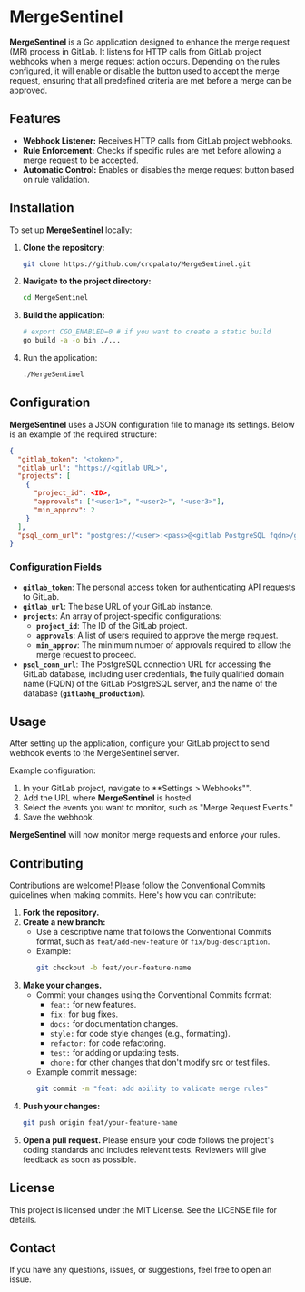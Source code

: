 # MergeSentinel

**MergeSentinel** is a Go application designed to enhance the merge request (MR) process in GitLab. It listens for HTTP calls from GitLab project webhooks when a merge request action occurs. Depending on the rules configured, it will enable or disable the button used to accept the merge request, ensuring that all predefined criteria are met before a merge can be approved.

## Features

- **Webhook Listener:** Receives HTTP calls from GitLab project webhooks.
- **Rule Enforcement:** Checks if specific rules are met before allowing a merge request to be accepted.
- **Automatic Control:** Enables or disables the merge request button based on rule validation.

## Installation

To set up **MergeSentinel** locally:

1. **Clone the repository:**
   ```bash
   git clone https://github.com/cropalato/MergeSentinel.git
   ```

2. **Navigate to the project directory:**
   ```bash
   cd MergeSentinel
   ```

3. **Build the application:**
   ```bash
   # export CGO_ENABLED=0 # if you want to create a static build
   go build -a -o bin ./...
   ```

4. Run the application:
   ```bash
   ./MergeSentinel
   ```

## Configuration

**MergeSentinel** uses a JSON configuration file to manage its settings. Below is an example of the required structure:

```json
{
  "gitlab_token": "<token>",
  "gitlab_url": "https://<gitlab URL>",
  "projects": [
    {
      "project_id": <ID>,
      "approvals": ["<user1>", "<user2>", "<user3>"],
      "min_approv": 2
    }
  ],
  "psql_conn_url": "postgres://<user>:<pass>@<gitlab PostgreSQL fqdn>/gitlabhq_production?sslmode=disable"
}
```

### Configuration Fields

- **`gitlab_token`**: The personal access token for authenticating API requests to GitLab.
- **`gitlab_url`**: The base URL of your GitLab instance.
- **`projects`**: An array of project-specific configurations:
    - **`project_id`**: The ID of the GitLab project.
    - **`approvals`**: A list of users required to approve the merge request.
    - **`min_approv`**: The minimum number of approvals required to allow the merge request to proceed.
- **`psql_conn_url`**: The PostgreSQL connection URL for accessing the GitLab database, including user credentials, the fully qualified domain name (FQDN) of the GitLab PostgreSQL server, and the name of the database (**`gitlabhq_production`**).

## Usage

After setting up the application, configure your GitLab project to send webhook events to the MergeSentinel server.

Example configuration:

1. In your GitLab project, navigate to **Settings > Webhooks"".
2. Add the URL where **MergeSentinel** is hosted.
3. Select the events you want to monitor, such as "Merge Request Events."
4. Save the webhook.

**MergeSentinel** will now monitor merge requests and enforce your rules.

## Contributing

Contributions are welcome! Please follow the [Conventional Commits](https://www.conventionalcommits.org/en/v1.0.0/) guidelines when making commits. Here's how you can contribute:

1. **Fork the repository.**
2. **Create a new branch:**
   - Use a descriptive name that follows the Conventional Commits format, such as `feat/add-new-feature` or `fix/bug-description`.
   - Example: 
     ```bash
     git checkout -b feat/your-feature-name
     ```
3. **Make your changes.**
   - Commit your changes using the Conventional Commits format:
     - `feat:` for new features.
     - `fix:` for bug fixes.
     - `docs:` for documentation changes.
     - `style:` for code style changes (e.g., formatting).
     - `refactor:` for code refactoring.
     - `test:` for adding or updating tests.
     - `chore:` for other changes that don't modify src or test files.
   - Example commit message:
     ```bash
     git commit -m "feat: add ability to validate merge rules"
     ```
4. **Push your changes:**
   ```bash
   git push origin feat/your-feature-name
   ```
5. **Open a pull request.**
   Please ensure your code follows the project's coding standards and includes relevant tests. Reviewers will give feedback as soon as possible.
   
## License

This project is licensed under the MIT License. See the LICENSE file for details.

## Contact

If you have any questions, issues, or suggestions, feel free to open an issue.
